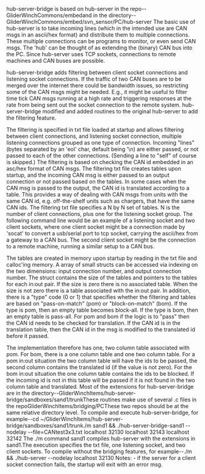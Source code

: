 hub-server-bridge is based on hub-server in the repo--
GliderWinchCommons/embedand in the directory--GliderWinchCommons/embed/svn_sensor/PC/hub-server
The basic use of hub-server is to take incoming lines (which in the intended use are CAN msgs in an ascii/hex format) and distribute them to multiple connections. These multiple connections can be programs to monitor, or even send CAN msgs. The 'hub' can be thought of as extending the (binary) CAN bus into the PC. Since hub-server uses TCP sockets, connections to remote machines and CAN buses are possible.

hub-server-bridge adds filtering between client socket connections and listening socket connections. If the traffic of two CAN buses are to be merged over the internet there could be bandwidth issues, so restricting some of the CAN msgs might be needed. E.g., it might be useful to filter time tick CAN msgs running at a high rate and triggering responses at the rate from being sent out the socket connection to the remote system. hub-server-bridge modified and added routines to the original hub-server to add the filtering feature.

The filtering is specified in txt file loaded at startup and allows filtering between client connections, and listening socket connection, multiple listening connections grouped as one type of connection.
Incoming "lines" (bytes separated by an 'eol' char, default being '\n) are either passed, or not passed to each of the other connections. (Sending a line to "self" of course is skipped.)
The filtering is based on checking the CAN id embedded in an asc/hex format of CAN msgs. The filtering txt file creates tables upon startup, and the incoming CAN msg is either passed to an output connection or not passed based on the tables. In some cases when the CAN msg is passed to the output, the CAN id is translated according to a table. This provides a way of dealing with CAN msgs from units with the same CAN id, e.g. off-the-shelf units such as chargers, that have the same CAN ids.
The filtering txt file specifies a N by N set of tables. N is the number of client connections, plus one for the listening socket group. The following command line would be an example of a listening socket and two client sockets, where one client socket might be a connection made by 'socat' to convert a usb/serial port to tcp socket, carrying the ascii/hex from a gateway to a CAN bus. The second client socket might be the connection to a remote machine, running a similar setup to a CAN bus. 

The tables are created in memory upon startup by reading in the txt file and calloc'ing memory. A array of small structs can be accessed via indexing on the two dimensions: input connection number, and output connection number. The struct contains the size of the tables and pointers to the tables for each in:out pair. If the size is zero there is no associated table. When the size is not zero there is a table associated with the in:out pair.
In addition, there is a "type" code (0 or 1) that specifies whether the filtering and tables are based on "pass-on-match" (pom) or "block-on-match" (bom). If the type is pom, then an empty table becomes block-all. If the type is bom, then an empty table is pass-all.
For pom and bom if the logic is to "pass" then the CAN id needs to be checked for translation. If the CAN id is in the translation table, then the CAN id in the msg is modified to the translated id before it passed. 

The implementation therefore has one, two column table associated with pom. For bom, there is a one column table and one two column table. For a pom in:out situation the two column table will have the ids to be passed, the second column contains the translated id (if the value is not zero). For the bom in:out situation the one column table contains the ids to be blocked. If the incoming id is not in this table will be passed if it is not found in the two column table and translated.
Most of the extensions for hub-server-bridge are in the directory--GliderWinchItems/hub-server-bridge/sandboxes/sand1/trunkThese routines make use of several .c files in the repoGliderWinchItems/bridging/PCThese two repos should be at the same relative directory level.
To compile and execute hub-server-bridge, for example--cd ~/GliderWinchItems/hub-server-bridge/sandboxes/sand1/trunk./m sand1 && ./hub-server-bridge-sand1 --nodelay --file=CANtest3x3.txt localhost 32130 localhost 32143 localhost 32142
The ./m command sand1 compiles hub-server with the extensions in sand1.The execution specifies the txt file, one listening socket, and two client sockets.
To compile without the bridging features, for example--./m && ./hub-server --nodelay localhost 32130
Notes: - if the server for a client socket connection fails, the startup will exit with an error msg.




